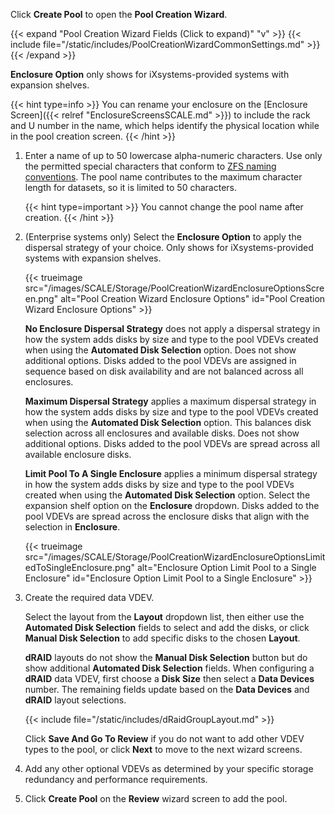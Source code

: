 &NewLine;

Click **Create Pool** to open the **Pool Creation Wizard**.

{{< expand "Pool Creation Wizard Fields (Click to expand)" "v" >}}
{{< include file="/static/includes/PoolCreationWizardCommonSettings.md" >}}
{{< /expand >}}

**Enclosure Option** only shows for iXsystems-provided systems with expansion shelves.

{{< hint type=info >}}
You can rename your enclosure on the [Enclosure Screen]({{< relref "EnclosureScreensSCALE.md" >}}) to include the rack and U number in the name, which helps identify the physical location while in the pool creation screen.
{{< /hint >}}

1. Enter a name of up to 50 lowercase alpha-numeric characters.
   Use only the permitted special characters that conform to [ZFS naming conventions](https://docs.oracle.com/cd/E23824_01/html/821-1448/gbcpt.html).
   The pool name contributes to the maximum character length for datasets, so it is limited to 50 characters.

   {{< hint type=important >}}
   You cannot change the pool name after creation.
   {{< /hint >}}

2. (Enterprise systems only) Select the **Enclosure Option** to apply the dispersal strategy of your choice. Only shows for iXsystems-provided systems with expansion shelves.

   {{< trueimage src="/images/SCALE/Storage/PoolCreationWizardEnclosureOptionsScreen.png" alt="Pool Creation Wizard Enclosure Options" id="Pool Creation Wizard Enclosure Options" >}}

   **No Enclosure Dispersal Strategy** does not apply a dispersal strategy in how the system adds disks by size and type to the pool VDEVs created when using the **Automated Disk Selection** option.
   Does not show additional options. Disks added to the pool VDEVs are assigned in sequence based on disk availability and are not balanced across all enclosures.

   **Maximum Dispersal Strategy** applies a maximum dispersal strategy in how the system adds disks by size and type to the pool VDEVs created when using the **Automated Disk Selection** option.
   This balances disk selection across all enclosures and available disks.
   Does not show additional options. Disks added to the pool VDEVs are spread across all available enclosure disks.

   **Limit Pool To A Single Enclosure** applies a minimum dispersal strategy in how the system adds disks by size and type to the pool VDEVs created when using the **Automated Disk Selection** option.
   Select the expansion shelf option on the **Enclosure** dropdown. Disks added to the pool VDEVs are spread across the enclosure disks that align with the selection in **Enclosure**.
  
   {{< trueimage src="/images/SCALE/Storage/PoolCreationWizardEnclosureOptionsLimitedToSingleEnclosure.png" alt="Enclosure Option Limit Pool to a Single Enclosure" id="Enclosure Option Limit Pool to a Single Enclosure" >}}

3. Create the required data VDEV.

   Select the layout from the **Layout** dropdown list, then either use the **Automated Disk Selection** fields to select and add the disks, or click **Manual Disk Selection** to add specific disks to the chosen **Layout**.

   **dRAID** layouts do not show the **Manual Disk Selection** button but do show additional **Automated Disk Selection** fields.
   When configuring a **dRAID** data VDEV, first choose a **Disk Size** then select a **Data Devices** number.
   The remaining fields update based on the **Data Devices** and **dRAID** layout selections.

   {{< include file="/static/includes/dRaidGroupLayout.md" >}}

   Click **Save And Go To Review** if you do not want to add other VDEV types to the pool, or click **Next** to move to the next wizard screens.

4. Add any other optional VDEVs as determined by your specific storage redundancy and performance requirements.

5. Click **Create Pool** on the **Review** wizard screen to add the pool.

